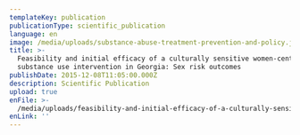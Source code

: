 ```yaml
---
templateKey: publication
publicationType: scientific_publication
language: en
image: /media/uploads/substance-abuse-treatment-prevention-and-policy.jpg
title: >-
  Feasibility and initial efficacy of a culturally sensitive women-centered
  substance use intervention in Georgia: Sex risk outcomes
publishDate: 2015-12-08T11:05:00.000Z
description: Scientific Publication
upload: true
enFile: >-
  /media/uploads/feasibility-and-initial-efficacy-of-a-culturally-sensitive-women-centered-substance-use-intervention-in-georgia.pdf
enLink: ''
---
```


